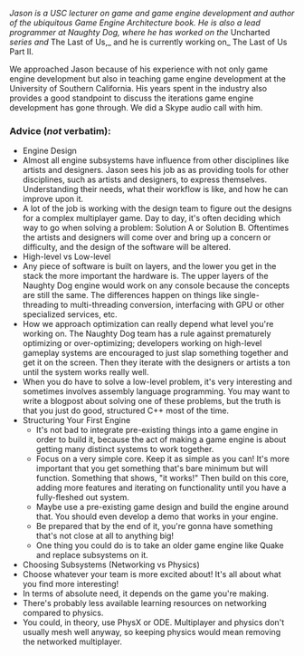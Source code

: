 _Jason is a USC lecturer on game and game engine development and author of the ubiquitous _Game Engine Architecture_ book. He is also a lead programmer at Naughty Dog, where he has worked on the_ Uncharted _series and_ The Last of Us,_ and he is currently working on_ The Last of Us Part II.

We approached Jason because of his experience with not only game engine development but also in teaching game engine development at the University of Southern California. His years spent in the industry also provides a good standpoint to discuss the iterations game engine development has gone through. We did a Skype audio call with him.

### Advice (_not_ verbatim):


*   Engine Design
*   Almost all engine subsystems have influence from other disciplines like artists and designers. Jason sees his job as as providing tools for other disciplines, such as artists and designers, to express themselves. Understanding their needs, what their workflow is like, and how he can improve upon it.
*   A lot of the job is working with the design team to figure out the designs for a complex multiplayer game. Day to day, it's often deciding which way to go when solving a problem: Solution A or Solution B. Oftentimes the artists and designers will come over and bring up a concern or difficulty, and the design of the software will be altered.
*   High-level vs Low-level
*   Any piece of software is built on layers, and the lower you get in the stack the more important the hardware is. The upper layers of the Naughty Dog engine would work on any console because the concepts are still the same. The differences happen on things like single-threading to multi-threading conversion, interfacing with GPU or other specialized services, etc.
*   How we approach optimization can really depend what level you're working on. The Naughty Dog team has a rule against prematurely optimizing or over-optimizing; developers working on high-level gameplay systems are encouraged to just slap something together and get it on the screen. Then they iterate with the designers or artists a ton until the system works really well.
*   When you do have to solve a low-level problem, it's very interesting and sometimes involves assembly language programming. You may want to write a blogpost about solving one of these problems, but the truth is that you just do good, structured C++ most of the time.
*   Structuring Your First Engine
    *   It's not bad to integrate pre-existing things into a game engine in order to build it, because the act of making a game engine is about getting many distinct systems to work together.
    *   Focus on a very simple core. Keep it as simple as you can! It's more important that you get something that's bare minimum but will function. Something that shows, "it works!" Then build on this core, adding more features and iterating on functionality until you have a fully-fleshed out system. 
    *   Maybe use a pre-existing game design and build the engine around that. You should even develop a demo that works in your engine.
    *   Be prepared that by the end of it, you're gonna have something that's not close at all to anything big!
    *   One thing you could do is to take an older game engine like Quake and replace subsystems on it.
*   Choosing Subsystems (Networking vs Physics)
*   Choose whatever your team is more excited about! It's all about what you find more interesting!
*   In terms of absolute need, it depends on the game you're making.
*   There's probably less available learning resources on networking compared to physics.
*   You could, in theory, use PhysX or ODE. Multiplayer and physics don't usually mesh well anyway, so keeping physics would mean removing the networked multiplayer.